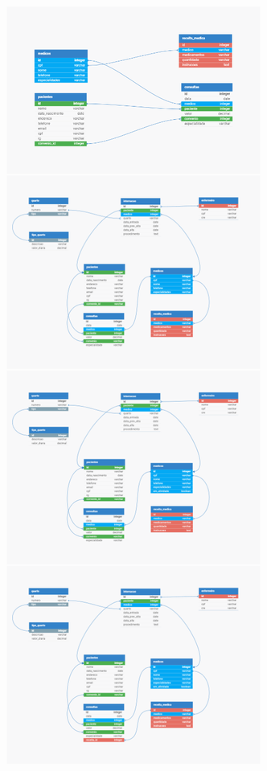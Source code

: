 <IMG src='BD-base1\hospital-der.png' alt="DER Hospital">
<br>
<IMG src='BD-base1\hospital-atualizado.png' alt="DER Hospital">
<br>
<IMG src='BD-base1\hospital-atualizado2.png' alt="DER Hospital">
<br>
<IMG src='BD-base1\hospital-atualizado3.png' alt="DER Hospital">
